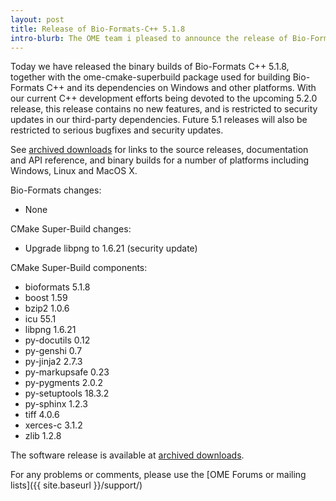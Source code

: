 ```yaml
---
layout: post
title: Release of Bio-Formats-C++ 5.1.8
intro-blurb: The OME team i pleased to announce the release of Bio-Formats C++ 5.1.8
---
```

Today we have released the binary builds of Bio-Formats C++ 5.1.8, together with the ome-cmake-superbuild package used for building Bio-Formats C++ and its dependencies on Windows and other platforms.  With our current C++ development efforts being devoted to the upcoming 5.2.0 release, this release contains no new features, and is restricted to security updates in our third-party dependencies.  Future 5.1 releases will also be restricted to serious bugfixes and security updates.

See [archived downloads](http://downloads.openmicroscopy.org/bio-formats-cpp/5.1.8/) for links to the source releases, documentation and API reference, and binary builds for a number of platforms including Windows, Linux and MacOS X.

Bio-Formats changes:

- None

CMake Super-Build changes:

- Upgrade libpng to 1.6.21 (security update)

CMake Super-Build components:

-  bioformats 5.1.8
-  boost 1.59
-  bzip2 1.0.6
-  icu 55.1
-  libpng 1.6.21
-  py-docutils 0.12
-  py-genshi 0.7
-  py-jinja2 2.7.3
-  py-markupsafe 0.23
-  py-pygments 2.0.2
-  py-setuptools 18.3.2
-  py-sphinx 1.2.3
-  tiff 4.0.6
-  xerces-c 3.1.2
-  zlib 1.2.8

The software release is available at [archived downloads](http://downloads.openmicroscopy.org/bio-formats-cpp/5.1.8).

For any problems or comments, please use the [OME Forums or mailing lists]({{ site.baseurl }}/support/)
